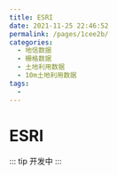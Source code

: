 ```yaml
---
title: ESRI
date: 2021-11-25 22:46:52
permalink: /pages/1cee2b/
categories:
  - 地信数据
  - 栅格数据
  - 土地利用数据
  - 10m土地利用数据
tags:
  - 
---
```

# ESRI

::: tip
开发中
:::

